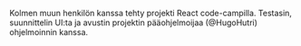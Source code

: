 Kolmen muun henkilön kanssa tehty projekti React code-campilla.
Testasin, suunnittelin UI:ta ja avustin projektin pääohjelmoijaa (@HugoHutri) ohjelmoinnin kanssa.

